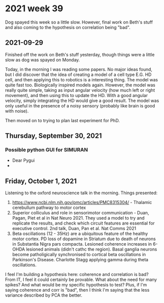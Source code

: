 # 2021 week 39

Dog spayed this week so a little slow.
However, final work on Beth's stuff and also coming to the hypothesis on correlation being "bad".

## 2021-09-29

Finished off the work on Beth's stuff yesterday, though things were a little slow as dog was spayed on Monday.

Today, in the morning I was reading some papers.
No major ideas found, but I did discover that the idea of creating a model of a cell type E.G. 
HD cell, and then applying this to robotics is a interesting thing. The model was quite fast too. 
Biologically inspired models again. However, the model was really quite simple, taking as input angular velocity (how much left or right movement), and then using this to update the HD. With a good angular velocity, simply integrating the HD would give a good result.
The model was only useful in the presence of a noisy sensory (probably like brain is good with noise).

Then moved on to trying to plan last experiment for PhD.

## Thursday, September 30, 2021

### Possible python GUI for SIMURAN

- Dear Pygui
- 

## Friday, October 1, 2021

Listening to the oxford neuroscience talk in the morning.
Things presented:

1. https://www.ncbi.nlm.nih.gov/pmc/articles/PMC8315304/ - Thalamic cerebullum pathway to motor cortex
2. Superior colliculus and role in sensorimotor communication - Duan, Pagan, Piet et al in Nat Neuro 2021. They used a model to try and replicate the results, and check which circuit features are essential for executive control. 2nd talk, Duan, Pan et al. Nat Comms 2021
3. Beta oscillations (12 - 35Hz) are a ubiquitous feature of the healthy motor cortex. PD loss of dopamine in Striatum due to death of neurons in Substantia Nigra pars compacta. Lesioned coherence increases in 6-OHDA lesioned animals (didn't cathc the region). Basal ganglia neurons become patholigically synchronised to cortical beta oscillations in Parkinson's Disease. Charlotte Stagg applying gamma during theta oscillations.

I feel I'm building a hypothesis here: coherence and correlation is bad?
From IT, I feel it could certainly be provable.
What about the need for many spikes?
And what would be my specific hypothesis to test?
Plus, if I'm saying coherence and corr is "bad", then I think I'm saying that the less variance described by PCA the better.
